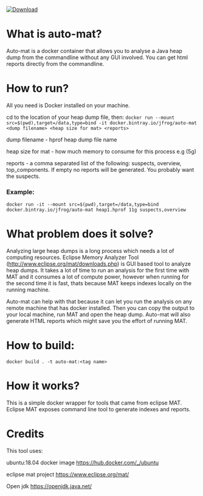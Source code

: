 
[ ![Download](https://api.bintray.com/packages/jfrog/reg2/jfrog%3Aauto-mat/images/download.svg) ](https://bintray.com/jfrog/reg2/jfrog%3Aauto-mat/_latestVersion)

# What is auto-mat?
Auto-mat is a docker container that allows you to analyse a Java heap dump from the commandline without any GUI involved. You can get html reports directly from the commandline.

# How to run?
All you need is Docker installed on your machine.

cd to the location of your heap dump file, then:
```docker run --mount src=$(pwd),target=/data,type=bind -it docker.bintray.io/jfrog/auto-mat <dump filename> <heap size for mat> <reports>```

dump filename - hprof heap dump file name

heap size for mat - how much memory to consume for this process e.g (5g)

reports - a comma separated list of the following: suspects, overview, top_components. If empty no reports will be generated. You probably want the suspects.


### Example:

```docker run -it --mount src=$(pwd),target=/data,type=bind docker.bintray.io/jfrog/auto-mat heap1.hprof 11g suspects,overview```


# What problem does it solve?

Analyzing large heap dumps is a long process which needs a lot of computing resources. Eclipse Memory Analyzer Tool (http://www.eclipse.org/mat/downloads.php) is GUI based tool to analyze heap dumps. It takes a lot of time to run an analysis for the first time with MAT and it consumes a lot of compute power, however when running for the second time it is fast, thats because MAT keeps indexes locally on the running machine.

Auto-mat can help with that because it can let you run the analysis on any remote machine that has docker installed. Then you can copy the output to your local machine, run MAT and open the heap dump.
Auto-mat will also generate HTML reports which might save you the effort of running MAT.

# How to build:

```docker build . -t auto-mat:<tag name>```

# How it works?

This is a simple docker wrapper for tools that came from eclipse MAT. Eclipse MAT exposes command line tool to generate indexes and reports.

# Credits

This tool uses:

ubuntu:18.04 docker image https://hub.docker.com/_/ubuntu

eclipse mat project https://www.eclipse.org/mat/

Open jdk https://openjdk.java.net/


